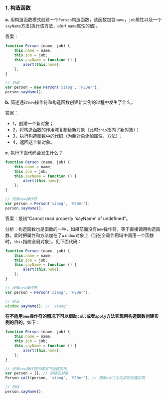 ### 1. 构造函数

**a.** 用构造函数模式创建一个`Person`构造函数，该函数包含`name`，`job`属性以及一个`sayName`方法(执行该方法，alert `name`属性的值)。   

答案：

```js
function Person (name, job) {
	this.name = name;
	this.job = job;
	this.sayName = function () {
		alert(this.name);
	};
}

// 测试
var person = new Person('xiaog', 'FEDer');
person.sayName();
```

**b.** 简述通过`new`操作符和构造函数创建新实例的过程中发生了什么。

答案：

- 1，创建一个新对象；
- 2，将构造函数的作用域复制给新对象（此时`this`指向了新对象）；
- 3，执行构造函数中的代码（为新对象添加属性，方法）；
- 4，返回这个新对象。

**c.** 执行下面代码会发生什么？

```js
function Person (name, job) {
	this.name = name;
	this.job = job;
	this.sayName = function () {
		alert(this.name);
	};
}

// 没有new操作符
var person = Person('xiaog', 'FEDer');
person.sayName();
```

答案：报错"Cannot read property 'sayName' of undefined"。

分析：构造函数也是函数的一种，如果前面没有`new`操作符，等于直接调用构造函数，此时把属性和方法加在了`window`对象上（当在全局作用域中调用一个函数时，`this`指向全局对象）。见下面代码：

```js
function Person (name, job) {
	this.name = name;
	this.job = job;
	this.sayName = function () {
		alert(this.name);
	};
}

// 没有new操作符
var person = Person('xiaog', 'FEDer');

// 验证
window.sayName(); // 'xiaog'
```

**在不适用`new`操作符的情况下可以借助`call`或者`apply`方法实现用构造函数创建实例的目的**，如下：

```js
function Person (name, job) {
	this.name = name;
	this.job = job;
	this.sayName = function () {
		alert(this.name);
	};
}

// 没有new操作符的情况下创建实例
var person = {}; // 创建空对象
Person.call(person, 'xiaog', 'FEDer'); // 借助call方法实现创建实例

// 测试
person.sayName();
```
